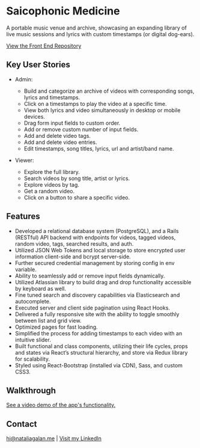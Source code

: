 # Saicophonic Medicine
A portable music venue and archive, showcasing an expanding library of live music sessions and lyrics with custom timestamps (or digital dog-ears).

[View the Front End Repository](https://github.com/nataliagalan/saicophonic-medicine-frontend "Saicophonic Medicine Front End") 

## Key User Stories
- Admin: 
  - Build and categorize an archive of videos with corresponding songs, lyrics and timestamps.
  - Click on a timestamps to play the video at a specific time.
  - View both lyrics and video simultaneously in desktop or mobile devices.
  - Drag form input fields to custom order.
  - Add or remove custom number of input fields.
  - Add and delete video tags.
  - Add and delete video entries.
  - Edit timestamps, song titles, lyrics, url and artist/band name.

- Viewer: 
  - Explore the full library.
  - Search videos by song title, artist or lyrics.
  - Explore videos by tag.
  - Get a random video.
  - Click on a button to share a specific video.

## Features
- Developed a relational database system (PostgreSQL), and a Rails (RESTful) API backend with endpoints for videos, tagged videos, random video, tags, searched results, and auth.
- Utilized JSON Web Tokens and local storage to store encrypted user information client-side and bcrypt server-side. 
- Further secured credential management by storing config in env variable.
- Ability to seamlessly add or remove input fields dynamically.
- Utilized Atlassian library to build drag and drop functionality accessible by keyboard as well.
- Fine tuned search and discovery capabilities via Elasticsearch and autocomplete.
- Executed server and client side pagination using React Hooks.
- Delivered a fully responsive site with the ability to toggle smoothly between list and grid view.
- Optimized pages for fast loading.
- Simplified the process for adding timestamps to each video with an intuitive slider.
- Built functional and class components, utilizing their life cycles, props and states via React’s structural hierarchy, and store via Redux library for scalability.
- Styled using React-Bootstrap (installed via CDN), Sass, and custom CSS3.

 ## Walkthrough
[See a video demo of the app's functionality.](https://vimeo.com/481551182/c203801a37 "Saicophonic Medicine Demo") 

## Contact
hi@nataliagalan.me | [Visit my LinkedIn](https://linkedin.com/in/natalia-galan "Natalia Galán LinkedIn") 
